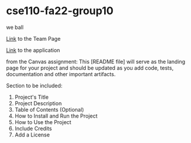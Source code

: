 # cse110-fa22-group10
we ball

[Link](https://cse110-fa22-group10.github.io/cse110-fa22-group10/admin/team.md) to the Team Page

[Link](https://cse110-fa22-group10.github.io/cse110-fa22-group10/scheduler/index.html) to the application

from the Canvas assignment:
This [README file] will serve as the landing page for your project and should be updated as you add code, tests, documentation and other important artifacts.

Section to be included:
1. Project's Title
2. Project Description
3. Table of Contents (Optional)
4. How to Install and Run the Project
5. How to Use the Project
6. Include Credits
7. Add a License
